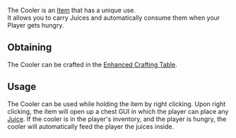 The Cooler is an [Item](https://github.com/TheBusyBiscuit/Slimefun4/wiki/Items) that has a unique use.<br>
It allows you to carry Juices and automatically consume them when your Player gets hungry.

## Obtaining
The Cooler can be crafted in the [Enhanced Crafting Table](https://github.com/TheBusyBiscuit/Slimefun4/wiki/Enhanced-Crafting-Table).

## Usage
The Cooler can be used while holding the item by right clicking. Upon right clicking, the item will open up a chest GUI in which the player can place any [Juice](https://github.com/TheBusyBiscuit/Slimefun4/wiki/Juices). If the cooler is in the player's inventory, and the player is hungry, the cooler will automatically feed the player the juices inside.
